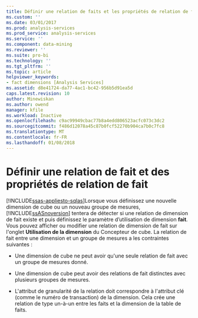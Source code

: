 ```yaml
---
title: Définir une relation de faits et les propriétés de relation de faits | Documents Microsoft
ms.custom: ''
ms.date: 03/01/2017
ms.prod: analysis-services
ms.prod_service: analysis-services
ms.service: ''
ms.component: data-mining
ms.reviewer: ''
ms.suite: pro-bi
ms.technology: ''
ms.tgt_pltfrm: ''
ms.topic: article
helpviewer_keywords:
- fact dimensions [Analysis Services]
ms.assetid: d8e41724-da77-4ac1-bc42-956b5d91ea5d
caps.latest.revision: 10
author: Minewiskan
ms.author: owend
manager: kfile
ms.workload: Inactive
ms.openlocfilehash: c9ac99949cbac77b8a4edd806523acfc073c3dc2
ms.sourcegitcommit: f486d12078a45c87b0fcf52270b904ca7b0c7fc8
ms.translationtype: MT
ms.contentlocale: fr-FR
ms.lasthandoff: 01/08/2018
---
```

# <a name="define-a-fact-relationship-and-fact-relationship-properties"></a>Définir une relation de fait et des propriétés de relation de fait
[!INCLUDE[ssas-appliesto-sqlas](../../includes/ssas-appliesto-sqlas.md)]Lorsque vous définissez une nouvelle dimension de cube ou un nouveau groupe de mesures, [!INCLUDE[ssASnoversion](../../includes/ssasnoversion-md.md)] tentera de détecter si une relation de dimension de fait existe et puis définissez le paramètre d’utilisation de dimension **fait**. Vous pouvez afficher ou modifier une relation de dimension de fait sur l'onglet **Utilisation de la dimension** du Concepteur de cube. La relation de fait entre une dimension et un groupe de mesures a les contraintes suivantes :  
  
-   Une dimension de cube ne peut avoir qu'une seule relation de fait avec un groupe de mesures donné.  
  
-   Une dimension de cube peut avoir des relations de fait distinctes avec plusieurs groupes de mesures.  
  
-   L'attribut de granularité de la relation doit correspondre à l'attribut clé (comme le numéro de transaction) de la dimension. Cela crée une relation de type un-à-un entre les faits et la dimension de la table de faits.  
  
  
